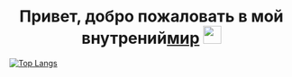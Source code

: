 <h1 align="center">Привет, добро пожаловать в мой внутрений<a href="https://hahatun.fun" target="_blank">мир</a> 
<img src="https://github.com/blackcater/blackcater/raw/main/images/Hi.gif" height="32"/></h1>

[![Top Langs](https://github-readme-stats.vercel.app/api/top-langs/?username=Morokenec&theme=dark)](https://github.com/anuraghazra/github-readme-stats)
